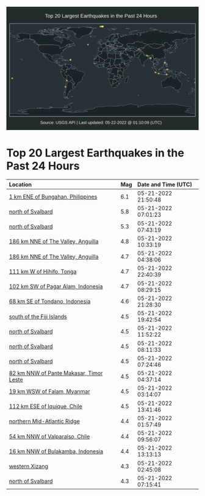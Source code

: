 ![Map](./map.png)

# Top 20 Largest Earthquakes in the Past 24 Hours

| Location | Mag | Date and Time (UTC) |
|:---|:---|:---|
| [1 km ENE of Bungahan, Philippines](https://earthquake.usgs.gov/earthquakes/eventpage/us6000hmz8) | 6.1 | 05-21-2022 21:50:48 |
| [north of Svalbard](https://earthquake.usgs.gov/earthquakes/eventpage/us6000hmv1) | 5.8 | 05-21-2022 07:01:23 |
| [north of Svalbard](https://earthquake.usgs.gov/earthquakes/eventpage/us6000hmv8) | 5.3 | 05-21-2022 07:43:19 |
| [186 km NNE of The Valley, Anguilla](https://earthquake.usgs.gov/earthquakes/eventpage/us6000hmw7) | 4.8 | 05-21-2022 10:33:19 |
| [186 km NNE of The Valley, Anguilla](https://earthquake.usgs.gov/earthquakes/eventpage/us6000hmuj) | 4.7 | 05-21-2022 04:38:06 |
| [111 km W of Hihifo, Tonga](https://earthquake.usgs.gov/earthquakes/eventpage/us6000hmzm) | 4.7 | 05-21-2022 22:40:39 |
| [102 km SW of Pagar Alam, Indonesia](https://earthquake.usgs.gov/earthquakes/eventpage/us6000hmvl) | 4.7 | 05-21-2022 08:29:15 |
| [68 km SE of Tondano, Indonesia](https://earthquake.usgs.gov/earthquakes/eventpage/us6000hmz6) | 4.6 | 05-21-2022 21:28:30 |
| [south of the Fiji Islands](https://earthquake.usgs.gov/earthquakes/eventpage/us6000hmyv) | 4.5 | 05-21-2022 19:42:54 |
| [north of Svalbard](https://earthquake.usgs.gov/earthquakes/eventpage/us6000hmwf) | 4.5 | 05-21-2022 11:52:22 |
| [north of Svalbard](https://earthquake.usgs.gov/earthquakes/eventpage/us6000hmvg) | 4.5 | 05-21-2022 08:11:33 |
| [north of Svalbard](https://earthquake.usgs.gov/earthquakes/eventpage/us6000hmv4) | 4.5 | 05-21-2022 07:24:46 |
| [82 km NNW of Pante Makasar, Timor Leste](https://earthquake.usgs.gov/earthquakes/eventpage/us6000hmul) | 4.5 | 05-21-2022 04:37:14 |
| [19 km WSW of Falam, Myanmar](https://earthquake.usgs.gov/earthquakes/eventpage/us6000hmu6) | 4.5 | 05-21-2022 03:14:07 |
| [112 km ESE of Iquique, Chile](https://earthquake.usgs.gov/earthquakes/eventpage/us6000hmww) | 4.5 | 05-21-2022 13:41:46 |
| [northern Mid-Atlantic Ridge](https://earthquake.usgs.gov/earthquakes/eventpage/us6000hmtw) | 4.4 | 05-21-2022 01:57:49 |
| [54 km NNW of Valparaíso, Chile](https://earthquake.usgs.gov/earthquakes/eventpage/us6000hmw0) | 4.4 | 05-21-2022 09:56:07 |
| [16 km NNW of Bulakamba, Indonesia](https://earthquake.usgs.gov/earthquakes/eventpage/us6000hmws) | 4.4 | 05-21-2022 13:13:13 |
| [western Xizang](https://earthquake.usgs.gov/earthquakes/eventpage/us6000hmu1) | 4.3 | 05-21-2022 02:45:08 |
| [north of Svalbard](https://earthquake.usgs.gov/earthquakes/eventpage/us6000hmv5) | 4.3 | 05-21-2022 07:15:41 |
